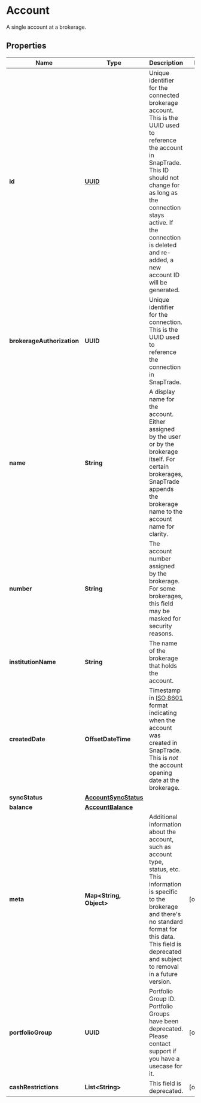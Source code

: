 

# Account

A single account at a brokerage.

## Properties

| Name | Type | Description | Notes |
|------------ | ------------- | ------------- | -------------|
|**id** | [**UUID**](UUID.md) | Unique identifier for the connected brokerage account. This is the UUID used to reference the account in SnapTrade. This ID should not change for as long as the connection stays active. If the connection is deleted and re-added, a new account ID will be generated. |  |
|**brokerageAuthorization** | **UUID** | Unique identifier for the connection. This is the UUID used to reference the connection in SnapTrade. |  |
|**name** | **String** | A display name for the account. Either assigned by the user or by the brokerage itself. For certain brokerages, SnapTrade appends the brokerage name to the account name for clarity. |  |
|**number** | **String** | The account number assigned by the brokerage. For some brokerages, this field may be masked for security reasons. |  |
|**institutionName** | **String** | The name of the brokerage that holds the account. |  |
|**createdDate** | **OffsetDateTime** | Timestamp in [ISO 8601](https://en.wikipedia.org/wiki/ISO_8601) format indicating when the account was created in SnapTrade. This is _not_ the account opening date at the brokerage. |  |
|**syncStatus** | [**AccountSyncStatus**](AccountSyncStatus.md) |  |  |
|**balance** | [**AccountBalance**](AccountBalance.md) |  |  |
|**meta** | **Map&lt;String, Object&gt;** | Additional information about the account, such as account type, status, etc. This information is specific to the brokerage and there&#39;s no standard format for this data. This field is deprecated and subject to removal in a future version. |  [optional] |
|**portfolioGroup** | **UUID** | Portfolio Group ID. Portfolio Groups have been deprecated. Please contact support if you have a usecase for it. |  [optional] |
|**cashRestrictions** | **List&lt;String&gt;** | This field is deprecated. |  [optional] |



